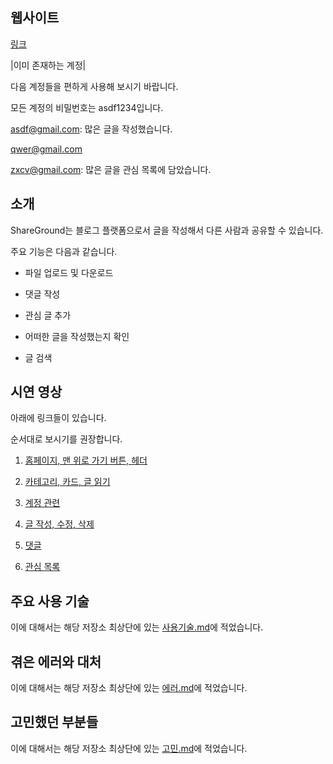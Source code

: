 ## 웹사이트

[링크](https://shareground.vercel.app/)

|이미 존재하는 계정|

다음 계정들을 편하게 사용해 보시기 바랍니다.

모든 계정의 비밀번호는 asdf1234입니다.

asdf@gmail.com: 많은 글을 작성했습니다.

qwer@gmail.com

zxcv@gmail.com: 많은 글을 관심 목록에 담았습니다.

## 소개

ShareGround는 블로그 플랫폼으로서 글을 작성해서 다른 사람과 공유할 수 있습니다.

주요 기능은 다음과 같습니다.

- 파일 업로드 및 다운로드

- 댓글 작성

- 관심 글 추가

- 어떠한 글을 작성했는지 확인

- 글 검색

## 시연 영상

아래에 링크들이 있습니다.

순서대로 보시기를 권장합니다.

1. [홈페이지, 맨 위로 가기 버튼, 헤더](https://youtu.be/3SU-zySlcDk)

2. [카테고리, 카드, 글 읽기](https://youtu.be/Q1vrWPk39mk)

3. [계정 관련](https://youtu.be/3ZdXpz5jIiU)

4. [글 작성, 수정, 삭제](https://youtu.be/LxYw0Qa_aHM)

5. [댓글](https://youtu.be/fy93dQPQ_lM)

6. [관심 목록](https://youtu.be/8Os13ZMtjw0)

## 주요 사용 기술

이에 대해서는 해당 저장소 최상단에 있는 [사용기술.md](사용기술.md)에 적었습니다.

## 겪은 에러와 대처

이에 대해서는 해당 저장소 최상단에 있는 [에러.md](에러.md)에 적었습니다.

## 고민했던 부분들

이에 대해서는 해당 저장소 최상단에 있는 [고민.md](고민.md)에 적었습니다.
